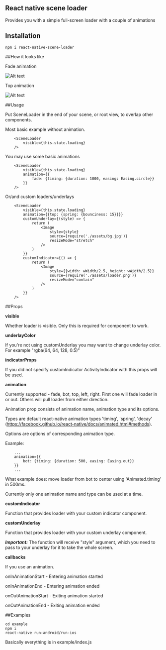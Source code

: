 ## React native scene loader

Provides you with a simple full-screen loader with a couple of animations

## Installation

    npm i react-native-scene-loader
    
##How it looks like

Fade animation

![Alt text](assets/example1.gif/?raw=true "Fading")

Top animation

![Alt text](assets/example2.gif/?raw=true "Falling")

##Usage

Put SceneLoader in the end of your scene, or root view, to overlap other components.

Most basic example without animation.
```
    <SceneLoader
        visible={this.state.loading}
    />
```
You may use some basic animations

```
    <SceneLoader
        visible={this.state.loading}
        animation={{
            fade: {timing: {duration: 1000, easing: Easing.circle}}
        }}
    />

```

Or/and custom loaders/underlays

```
    <SceneLoader
        visible={this.state.loading}
        animation={{top: {spring: {bounciness: 15}}}}
        customUnderlay={(style) => {
            return (
                <Image
                    style={style}
                    source={require('./assets/bg.jpg')}
                    resizeMode="stretch"
                />
            )
        }}
        customIndicator={() => {
            return (
                <Image
                    style={{width: wWidth/2.5, height: wWidth/2.5}}
                    source={require('./assets/loader.png')}
                    resizeMode="contain"
                />
            )
        }}
    />
```

##Props

**visible**

Whether loader is visible. Only this is required for component to work.

**underlayColor**

If you're not using customUnderlay you may want to change underlay color.
For example "rgba(64, 64, 128, 0.5)"

**indicatorProps**

If you did not specify customIndicator ActivityIndicator with this props will be used.

**animation**

Currently supported - fade, bot, top, left, right.
First one will fade loader in or out. Others will pull loader from either direction.

Animation prop consists of animation name, animation type and its options.

Types are default react-native animation types 'timing', 'spring', 'decay' (https://facebook.github.io/react-native/docs/animated.html#methods).

Options are options of corresponding animation type.

Example: 
```
    ...
    animation={{
        bot: {timing: {duration: 500, easing: Easing.out}}
    }}
    ...
```

What example does: move loader from bot to center using 'Animated.timing' in 500ms.


Currently only one animation name and type can be used at a time.

**customIndicator**

Function that provides loader with your custom indicator component.

**customUnderlay**

Function that provides loader with your custom underlay component.

_**Important:**_ The function will receive "style" argument, which you need to pass to your underlay for it to take the whole screen.


**callbacks**

If you use an animation.

onInAnimationStart - Entering animation started

onInAnimationEnd - Entering animation ended

onOutAnimationStart - Exiting animation started

onOutAnimationEnd - Exiting animation ended

##Examples

```
cd example
npm i
react-native run-android/run-ios
```

Basically everything is in example/index.js



